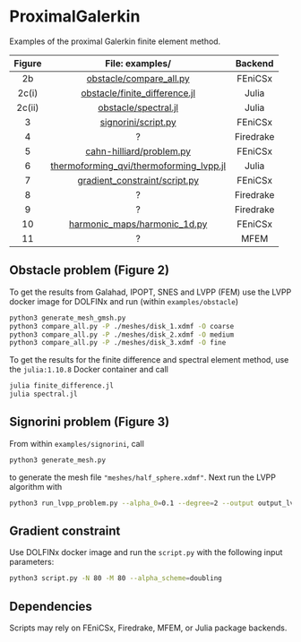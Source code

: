 # ProximalGalerkin
Examples of the proximal Galerkin finite element method.

|Figure|File: examples/|Backend|
|:-:|:-:|:-:|
|2b|[obstacle/compare_all.py](https://github.com/METHODS-Group/ProximalGalerkin/blob/main/examples/obstacle/compare_all.py)|FEniCSx|
|2c(i)|[obstacle/finite_difference.jl](https://github.com/METHODS-Group/ProximalGalerkin/blob/main/examples/obstacle/finite_difference.jl)|Julia|
|2c(ii)|[obstacle/spectral.jl](https://github.com/METHODS-Group/ProximalGalerkin/blob/main/examples/obstacle/spectral.jl)|Julia|
|3|[signorini/script.py](https://github.com/METHODS-Group/ProximalGalerkin/blob/main/examples/signorini/script.py)|FEniCSx|
|4|?|Firedrake|
|5|[cahn-hilliard/problem.py](https://github.com/METHODS-Group/ProximalGalerkin/blob/main/examples/cahn-hilliard/problem.py)|FEniCSx|
|6|[thermoforming_qvi/thermoforming_lvpp.jl](https://github.com/METHODS-Group/ProximalGalerkin/blob/main/examples/thermoforming_qvi/thermoforming_lvpp.jl)|Julia|
|7|[gradient_constraint/script.py](https://github.com/METHODS-Group/ProximalGalerkin/blob/main/examples/gradient_constraint/script.py)|FEniCSx|
|8|?|Firedrake|
|9|?|Firedrake|
|10|[harmonic_maps/harmonic_1d.py](https://github.com/METHODS-Group/ProximalGalerkin/blob/main/examples/harmonic_maps/harmonic_1d.py)|FEniCSx|
|11|?|MFEM|

## Obstacle problem (Figure 2)
To get the results from Galahad, IPOPT, SNES and LVPP (FEM) use the LVPP docker image for DOLFINx and run (within `examples/obstacle`)
```bash
python3 generate_mesh_gmsh.py
python3 compare_all.py -P ./meshes/disk_1.xdmf -O coarse
python3 compare_all.py -P ./meshes/disk_2.xdmf -O medium
python3 compare_all.py -P ./meshes/disk_3.xdmf -O fine
```
To get the results for the finite difference and spectral element method, use the `julia:1.10.8` Docker container and call
```bash
julia finite_difference.jl
julia spectral.jl
```

## Signorini problem (Figure 3)
From within `examples/signorini`, call
```bash
python3 generate_mesh.py
```
to generate the mesh file `"meshes/half_sphere.xdmf"`.
Next run the LVPP algorithm with
```bash
python3 run_lvpp_problem.py --alpha_0=0.1 --degree=2 --output output_lvpp file --filename=meshes/half_sphere.xdmf 
```

## Gradient constraint
Use DOLFINx docker image and run the `script.py` with the following input parameters:
```bash
python3 script.py -N 80 -M 80 --alpha_scheme=doubling
```




## Dependencies



Scripts may rely on FEniCSx, Firedrake, MFEM, or Julia package backends.